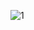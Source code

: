 

![1](https://github.com/nupeldakandemir/Starbucks/assets/120253252/34427494-33da-4ca9-9265-0478ef2d8e8d)
